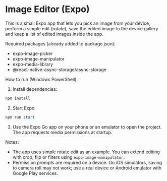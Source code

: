 # Image Editor (Expo)

This is a small Expo app that lets you pick an image from your device, perform a simple edit (rotate), save the edited image to the device gallery and keep a list of edited images inside the app.

Required packages (already added to package.json):
- expo-image-picker
- expo-image-manipulator
- expo-media-library
- @react-native-async-storage/async-storage

How to run (Windows PowerShell):

1. Install dependencies:

```powershell
npm install
```

2. Start Expo:

```powershell
npm run start
```

3. Use the Expo Go app on your phone or an emulator to open the project. The app requests media permissions at startup.

Notes:
- The app uses simple rotate edit as an example. You can extend editing with crop, flip or filters using `expo-image-manipulator`.
- Permission prompts are required on a device. On iOS simulators, saving to camera roll may not work; use a real device or Android emulator with Google Play services.
